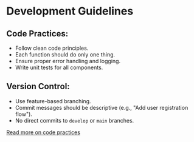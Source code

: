 # Development Guidelines

## Code Practices:
- Follow clean code principles.
- Each function should do only one thing.
- Ensure proper error handling and logging.
- Write unit tests for all components.

## Version Control:
- Use feature-based branching.
- Commit messages should be descriptive (e.g., "Add user registration flow").
- No direct commits to `develop` or `main` branches.

[Read more on code practices](docs/code_practices.md)
